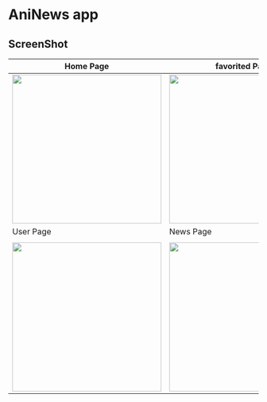 # AniNews app
## ScreenShot

| Home Page       | favorited Page  |
|--------------|-----------|
| <img src="https://i.postimg.cc/Dw4hGPks/home-page.png" width="300"/> | <img src="https://i.postimg.cc/yxfKmf8h/favorited-page.png" width="300"/>      |
|     User Page    |  News Page  |
|             |          |
| <img src="https://i.postimg.cc/PxjdTp7D/user-page.png" width="300"/> | <img src="https://i.postimg.cc/RVD9qb84/news-page.png" width="300"/>      |
